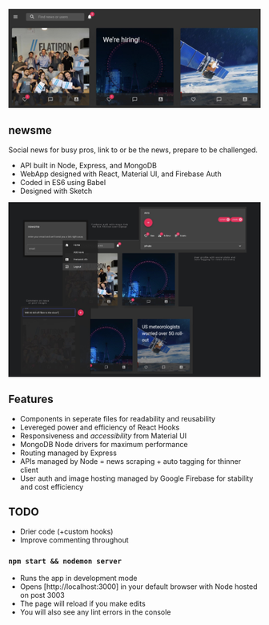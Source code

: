 ![main screenshot](screenshots/main.jpg)
## newsme
Social news for busy pros, link to or be the news, prepare to be challenged.

- API built in Node, Express, and MongoDB
- WebApp designed with React, Material UI, and Firebase Auth
- Coded in ES6 using Babel
- Designed with Sketch

![features screenshot](screenshots/features.jpg)

## Features

- Components in seperate files for readability and reusability
- Levereged power and efficiency of React Hooks
- Responsiveness and <em>accessibility</em> from Material UI
- MongoDB Node drivers for maximum performance
- Routing managed by Express
- APIs managed by Node = news scraping + auto tagging for thinner client
- User auth and image hosting managed by Google Firebase for stability and cost efficiency

## TODO

- Drier code (+custom hooks)
- Improve commenting throughout

### `npm start && nodemon server`

- Runs the app in development mode
- Opens [http://localhost:3000] in your default browser with Node hosted on post 3003
- The page will reload if you make edits
- You will also see any lint errors in the console
